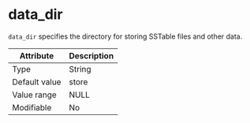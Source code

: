data_dir
=============================

`data_dir` specifies the directory for storing SSTable files and other data.


| **Attribute** | **Description** |
|--------|--------|
| Type | String |
| Default value | store |
| Value range | NULL |
| Modifiable | No |



